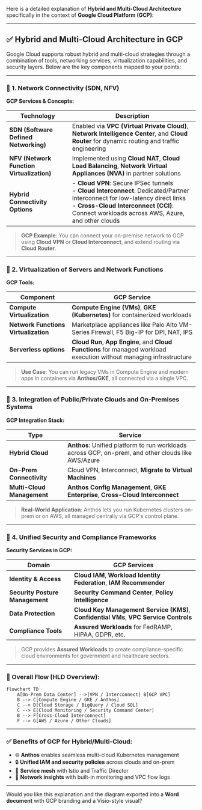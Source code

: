 Here is a detailed explanation of **Hybrid and Multi-Cloud Architecture** specifically in the context of **Google Cloud Platform (GCP)**:

---

## ✅ **Hybrid and Multi-Cloud Architecture in GCP**

Google Cloud supports robust hybrid and multi-cloud strategies through a combination of tools, networking services, virtualization capabilities, and security layers. Below are the key components mapped to your points:

---

### 🔹 1. **Network Connectivity (SDN, NFV)**

**GCP Services & Concepts:**

| Technology                                | Description                                                                                                                                                                                                                   |
| ----------------------------------------- | ----------------------------------------------------------------------------------------------------------------------------------------------------------------------------------------------------------------------------- |
| **SDN (Software Defined Networking)**     | Enabled via **VPC (Virtual Private Cloud)**, **Network Intelligence Center**, and **Cloud Router** for dynamic routing and traffic engineering                                                                                |
| **NFV (Network Function Virtualization)** | Implemented using **Cloud NAT**, **Cloud Load Balancing**, **Network Virtual Appliances (NVA)** in partner solutions                                                                                                          |
| **Hybrid Connectivity Options**           | - **Cloud VPN**: Secure IPSec tunnels<br>- **Cloud Interconnect**: Dedicated/Partner Interconnect for low-latency direct links<br>- **Cross-Cloud Interconnect (CCI)**: Connect workloads across AWS, Azure, and other clouds |

> **GCP Example**:
> You can connect your on-premise network to GCP using **Cloud VPN** or **Cloud Interconnect**, and extend routing via **Cloud Router**.

---

### 🔹 2. **Virtualization of Servers and Network Functions**

**GCP Tools:**

| Component                            | GCP Service                                                                                                           |
| ------------------------------------ | --------------------------------------------------------------------------------------------------------------------- |
| **Compute Virtualization**           | **Compute Engine (VMs)**, **GKE (Kubernetes)** for containerized workloads                                            |
| **Network Functions Virtualization** | Marketplace appliances like Palo Alto VM-Series Firewall, F5 Big-IP for DPI, NAT, IPS                                 |
| **Serverless options**               | **Cloud Run**, **App Engine**, and **Cloud Functions** for managed workload execution without managing infrastructure |

> **Use Case**: You can run legacy VMs in Compute Engine and modern apps in containers via **Anthos/GKE**, all connected via a single VPC.

---

### 🔹 3. **Integration of Public/Private Clouds and On-Premises Systems**

**GCP Integration Stack:**

| Type                       | Service                                                                                            |
| -------------------------- | -------------------------------------------------------------------------------------------------- |
| **Hybrid Cloud**           | **Anthos**: Unified platform to run workloads across GCP, on-prem, and other clouds like AWS/Azure |
| **On-Prem Connectivity**   | Cloud VPN, Interconnect, **Migrate to Virtual Machines**                                           |
| **Multi-Cloud Management** | **Anthos Config Management**, **GKE Enterprise**, **Cross-Cloud Interconnect**                     |

> **Real-World Application**: Anthos lets you run Kubernetes clusters on-prem or on AWS, all managed centrally via GCP's control plane.

---

### 🔹 4. **Unified Security and Compliance Frameworks**

**Security Services in GCP:**

| Domain                          | GCP Services                                                                           |
| ------------------------------- | -------------------------------------------------------------------------------------- |
| **Identity & Access**           | **Cloud IAM**, **Workload Identity Federation**, **IAM Recommender**                   |
| **Security Posture Management** | **Security Command Center**, **Policy Intelligence**                                   |
| **Data Protection**             | **Cloud Key Management Service (KMS)**, **Confidential VMs**, **VPC Service Controls** |
| **Compliance Tools**            | **Assured Workloads** for FedRAMP, HIPAA, GDPR, etc.                                   |

> GCP provides **Assured Workloads** to create compliance-specific cloud environments for government and healthcare sectors.

---

### 🧩 Overall Flow (HLD Overview):

```mermaid
flowchart TD
    A[On-Prem Data Center] -->|VPN / Interconnect| B[GCP VPC]
    B --> C[Compute Engine / GKE / Anthos]
    C --> D[Cloud Storage / BigQuery / Cloud SQL]
    C --> E[Cloud Monitoring / Security Command Center]
    B --> F[Cross-Cloud Interconnect]
    F --> G[AWS / Azure / Other Clouds]
```

---

### ✅ **Benefits of GCP for Hybrid/Multi-Cloud:**

* 🌐 **Anthos** enables seamless multi-cloud Kubernetes management
* 🔒 **Unified IAM and security policies** across clouds and on-prem
* 🧩 **Service mesh** with Istio and Traffic Director
* 📡 **Network insights** with built-in monitoring and VPC flow logs

---

Would you like this explanation and the diagram exported into a **Word document** with GCP branding and a Visio-style visual?
